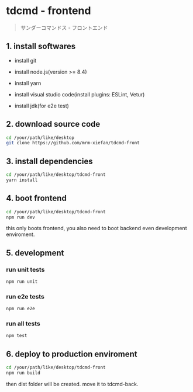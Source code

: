 # tdcmd - frontend

> サンダーコマンドス - フロントエンド

## 1. install softwares

- install git

- install node.js(version >= 8.4)

- install yarn

- install visual studio code(install plugins: ESLint, Vetur)

- install jdk(for e2e test)

## 2. download source code

``` bash
cd /your/path/like/desktop
git clone https://github.com/mrm-xiefan/tdcmd-front
```

## 3. install dependencies

``` bash
cd /your/path/like/desktop/tdcmd-front
yarn install
```

## 4. boot frontend

``` bash
cd /your/path/like/desktop/tdcmd-front
npm run dev
```

this only boots frontend, you also need to boot backend even development enviroment.

## 5. development

### run unit tests

``` bash
npm run unit
```

### run e2e tests

``` bash
npm run e2e
```

### run all tests

``` bash
npm test
```

## 6. deploy to production enviroment

``` bash
cd /your/path/like/desktop/tdcmd-front
npm run build
```

then dist folder will be created. move it to tdcmd-back.
